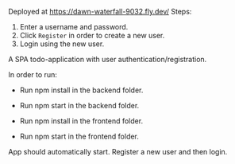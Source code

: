 Deployed at https://dawn-waterfall-9032.fly.dev/
Steps:
1. Enter a username and password.
2. Click `Register` in order to create a new user.
3. Login using the new user.

A SPA todo-application with user authentication/registration.

In order to run:
- Run npm install in the backend folder.
- Run npm start in the backend folder.

- Run npm install in the frontend folder.
- Run npm start in the frontend folder.

App should automatically start. Register a new user and then login.
